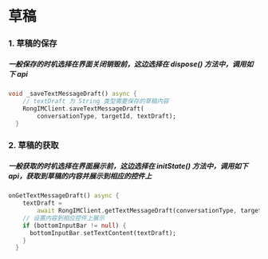#  草稿


### 1. 草稿的保存
##### 一般保存的时机选择在界面关闭销毁前，这边选择在 dispose() 方法中，调用如下 api
```dart
void _saveTextMessageDraft() async {
    // textDraft 为 String 类型需要保存的草稿内容
    RongIMClient.saveTextMessageDraft(
        conversationType, targetId, textDraft);
  }
```

### 2. 草稿的获取
##### 一般获取的时机选择在界面展示前，这边选择在 initState() 方法中，调用如下 api，获取到草稿的内容并展示到相应的控件上

```dart
onGetTextMessageDraft() async {
    textDraft =
        await RongIMClient.getTextMessageDraft(conversationType, targetId);
    // 设置内容到相应控件上展示
    if (bottomInputBar != null) {
      bottomInputBar.setTextContent(textDraft);
    }
  }
```


